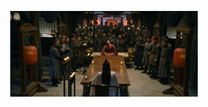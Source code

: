 <p align="center">
 
  <img src="https://github.com/AbleDanielOfungi/ToDo-App-Flutter/blob/main/pic.png" width="300" alt="accessibility text">

</p>
